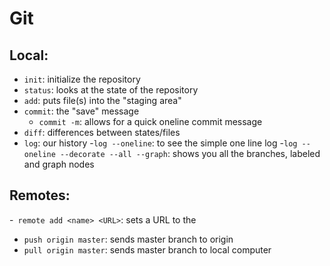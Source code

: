 # Git

## Local:
- `init`: initialize the repository
- `status`: looks at the state of the repository
- `add`: puts file(s) into the "staging area"
- `commit`: the "save" message
    - `commit -m`: allows for a quick oneline commit message
- `diff`: differences between states/files
- `log`: our history
    -`log --oneline`: to see the simple one line log 
    -`log --oneline --decorate --all --graph`: shows you all the branches, labeled and graph nodes

## Remotes: 

-` remote add <name> <URL>`: sets a URL to the <name>
- `push origin master`: sends master branch to origin
- `pull origin master`: sends master branch to local computer
